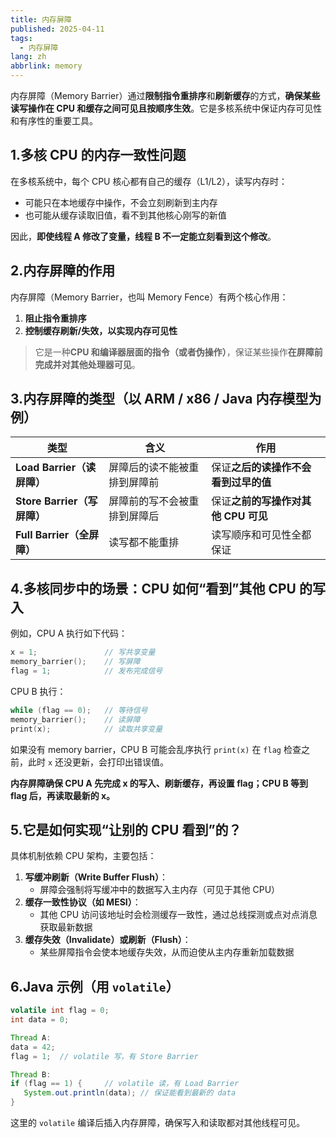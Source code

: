 ```yaml
---
title: 内存屏障
published: 2025-04-11
tags:
  - 内存屏障
lang: zh
abbrlink: memory
---
```


内存屏障（Memory Barrier）通过**限制指令重排序**和**刷新缓存**的方式，**确保某些读写操作在 CPU 和缓存之间可见且按顺序生效**。它是多核系统中保证内存可见性和有序性的重要工具。

## 1.多核 CPU 的内存一致性问题

在多核系统中，每个 CPU 核心都有自己的缓存（L1/L2），读写内存时：

- 可能只在本地缓存中操作，不会立刻刷新到主内存
- 也可能从缓存读取旧值，看不到其他核心刚写的新值

因此，**即使线程 A 修改了变量，线程 B 不一定能立刻看到这个修改**。

## 2.内存屏障的作用

内存屏障（Memory Barrier，也叫 Memory Fence）有两个核心作用：

1. **阻止指令重排序**
2. **控制缓存刷新/失效，以实现内存可见性**

> 它是一种**CPU 和编译器层面的指令（或者伪操作）**，保证某些操作**在屏障前完成并对其他处理器可见**。

## 3.内存屏障的类型（以 ARM / x86 / Java 内存模型为例）

|类型|含义|作用|
|---|---|---|
|**Load Barrier（读屏障）**|屏障后的读不能被重排到屏障前|保证**之后的读操作不会看到过早的值**|
|**Store Barrier（写屏障）**|屏障前的写不会被重排到屏障后|保证**之前的写操作对其他 CPU 可见**|
|**Full Barrier（全屏障）**|读写都不能重排|读写顺序和可见性全都保证|

## 4.多核同步中的场景：CPU 如何“看到”其他 CPU 的写入

例如，CPU A 执行如下代码：

```c
x = 1;               // 写共享变量
memory_barrier();    // 写屏障
flag = 1;            // 发布完成信号
```

CPU B 执行：

```c
while (flag == 0);   // 等待信号
memory_barrier();    // 读屏障
print(x);            // 读取共享变量
```

如果没有 memory barrier，CPU B 可能会乱序执行 `print(x)` 在 `flag` 检查之前，此时 `x` 还没更新，会打印出错误值。

**内存屏障确保 CPU A 先完成 x 的写入、刷新缓存，再设置 flag；CPU B 等到 flag 后，再读取最新的 x。**

## 5.它是如何实现“让别的 CPU 看到”的？

具体机制依赖 CPU 架构，主要包括：

1. **写缓冲刷新（Write Buffer Flush）**：
    - 屏障会强制将写缓冲中的数据写入主内存（可见于其他 CPU）
2. **缓存一致性协议（如 MESI）**：
    - 其他 CPU 访问该地址时会检测缓存一致性，通过总线探测或点对点消息获取最新数据
3. **缓存失效（Invalidate）或刷新（Flush）**：
    - 某些屏障指令会使本地缓存失效，从而迫使从主内存重新加载数据

## 6.Java 示例（用 `volatile`）

```java
volatile int flag = 0;
int data = 0;

Thread A:
data = 42;
flag = 1;  // volatile 写，有 Store Barrier

Thread B:
if (flag == 1) {     // volatile 读，有 Load Barrier
   System.out.println(data); // 保证能看到最新的 data
}
```

这里的 `volatile` 编译后插入内存屏障，确保写入和读取都对其他线程可见。
